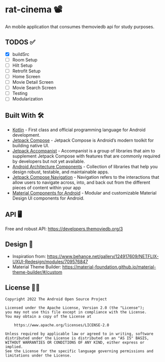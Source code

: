 # rat-cinema 📽️
An mobile application that consumes themoviedb api for study purposes.

## TODOS ✅
- [x] buildSrc
- [ ] Room Setup
- [ ] Hilt Setup
- [ ] Retrofit Setup
- [ ] Home Screen
- [ ] Movie Detail Screen
- [ ] Movie Search Screen
- [ ] Testing
- [ ] Modularization

## Built With 🛠
- [Kotlin](https://kotlinlang.org/) - First class and official programming language for Android development.
- [Jetpack Compose](https://developer.android.com/jetpack/compose) - Jetpack Compose is Android’s modern toolkit for building native UI.
- [Jetpack Accompanist](https://google.github.io/accompanist/) - Accompanist is a group of libraries that aim to supplement Jetpack Compose with features that are commonly required by developers but not yet available.
- [Android Architecture Components](https://developer.android.com/topic/libraries/architecture) - Collection of libraries that help you design robust, testable, and maintainable apps.
- [Jetpack Compose Navigation](https://developer.android.com/jetpack/compose/navigation) - Navigation refers to the interactions that allow users to navigate across, into, and back out from the different pieces of content within your app
- [Material Components for Android](https://github.com/material-components/material-components-android) - Modular and customizable Material Design UI components for Android.

## API 🖥️
Free and robust API: https://developers.themoviedb.org/3

## Design 🎨
- Inspiration from: https://www.behance.net/gallery/124917609/NETFLIX-UXUI-Redesign/modules/709576847
- Material Theme Builder: https://material-foundation.github.io/material-theme-builder/#/custom


## License 👮‍♂️
```
Copyright 2022 The Android Open Source Project

Licensed under the Apache License, Version 2.0 (the "License");
you may not use this file except in compliance with the License.
You may obtain a copy of the License at

    https://www.apache.org/licenses/LICENSE-2.0

Unless required by applicable law or agreed to in writing, software
distributed under the License is distributed on an "AS IS" BASIS,
WITHOUT WARRANTIES OR CONDITIONS OF ANY KIND, either express or implied.
See the License for the specific language governing permissions and
limitations under the License.
```
